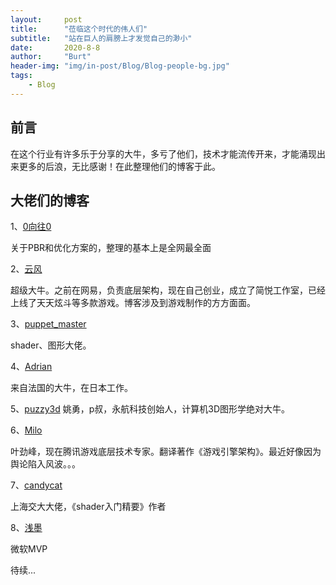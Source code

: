 ```yaml
---
layout:     post
title:      "莅临这个时代的伟人们"
subtitle:   "站在巨人的肩膀上才发觉自己的渺小"
date:       2020-8-8
author:     "Burt"
header-img: "img/in-post/Blog/Blog-people-bg.jpg"
tags:
    - Blog
---
```










## 前言

在这个行业有许多乐于分享的大牛，多亏了他们，技术才能流传开来，才能涌现出来更多的后浪，无比感谢！在此整理他们的博客于此。





## 大佬们的博客



1、[0向往0](https://www.cnblogs.com/timlly/)

关于PBR和优化方案的，整理的基本上是全网最全面



2、[云风](http://blog.codingnow.com/)

超级大牛。之前在网易，负责底层架构，现在自己创业，成立了简悦工作室，已经上线了天天炫斗等多款游戏。博客涉及到游戏制作的方方面面。



3、[puppet_master](https://blog.csdn.net/puppet_master)

shader、图形大佬。



4、[Adrian](http://www.adriancourreges.com/)

来自法国的大牛，在日本工作。



5、[puzzy3d](http://www.cnblogs.com/puzzy3d/)
 姚勇，p叔，永航科技创始人，计算机3D图形学绝对大牛。



6、[Milo](http://www.cnblogs.com/miloyip/)

叶劲峰，现在腾讯游戏底层技术专家。翻译著作《游戏引擎架构》。最近好像因为舆论陷入风波。。。



7、[candycat](candycat1994.github.io)

上海交大大佬，《shader入门精要》作者



8、[浅墨](https://www.zhihu.com/people/mao-xing-yun)

微软MVP



待续...





